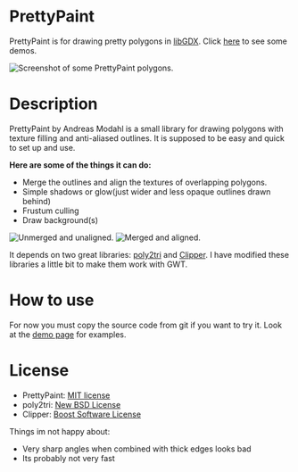 # PrettyPaint
PrettyPaint is for drawing pretty polygons in <a href="https://libgdx.badlogicgames.com/">libGDX</a>. Click [here](TESTAPPS.md) to see some demos.


![Screenshot of some PrettyPaint polygons.](https://s3.eu-central-1.amazonaws.com/prettypaint/PrettyPaintScreenshot.jpg "PrettyPaint polygons")

# Description
PrettyPaint by Andreas Modahl is a small library for drawing polygons with texture filling and anti-aliased outlines. It is supposed to be easy and quick 
to set up and use. 

<b>Here are some of the things it can do:</b>


* Merge the outlines and align the textures of overlapping polygons.
* Simple shadows or glow(just wider and less opaque outlines drawn behind)
* Frustum culling
* Draw background(s)

![Unmerged and unaligned. ](https://s3.eu-central-1.amazonaws.com/prettypaint/default.png "Unmerged and unaligned")
![Merged and aligned.](https://s3.eu-central-1.amazonaws.com/prettypaint/merged+and+aligned.png "Merged and aligned")




It depends on two great libraries: 
<a href="http://code.google.com/p/poly2tri/">poly2tri</a> and <a href="http://www.angusj.com/delphi/clipper.php">Clipper</a>. 
I have modified these libraries a little bit to make them work with GWT.

# How to use
For now you must copy the source code from git if you want to try it.
Look at the [demo page](TESTAPPS.md) for examples.


# License
* PrettyPaint:  <a href="https://opensource.org/licenses/MIT">MIT license</a>
* poly2tri: <a href="http://opensource.org/licenses/BSD-3-Clause">New BSD License</a>
* Clipper: <a href="http://www.boost.org/LICENSE_1_0.txt">Boost Software License</a>

Things im not happy about:
* Very sharp angles when combined with thick edges looks bad
* Its probably not very fast
